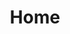 ---
home: true
title: Home
heroImage: '/images/logo.png'
actions:
  - text: Guide
    link: /guide/
    type: primary
  - text: Documentation
    link: /api/
    type: secondary
footer: MIT Licensed | Copyright © LuanRT
---